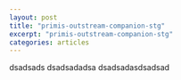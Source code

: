 ```yaml
---
layout: post
title: "primis-outstream-companion-stg"
excerpt: "primis-outstream-companion-stg"
categories: articles
---
```


<div class="apester-media" data-media-id="5eb015689e9719b15da88f7c" height="364"></div><script async src="https://static.stg.apester.com/js/sdk/latest/apester-sdk.js"></script>
dsadsads
dsadsadadsa
dsadsadasdsadsad
